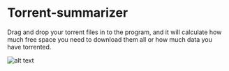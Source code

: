 # Torrent-summarizer
Drag and drop your torrent files in to the program, and it will calculate how much free space you need to download them all or how much data you have torrented.

![alt text](http://imgur.com/zlj46La.png)
